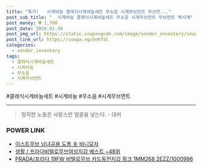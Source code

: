 ```yaml
--- 
title: "특가!   시계바늘 클래식시계바늘세트 무소음 시계무브먼트 무브먼..." 
post_sub_title: "  시계바늘 클래식시계바늘세트 무소음 시계무브먼트 무브먼트 벽시계" 
post_money: ₩ 1,700 
post_date: 2020.01.30 
post_img_url: https://static.coupangcdn.com/image/vendor_inventory/images/2015/11/19/11/3/4952f261-666c-4030-91bd-947ecc0310a7.jpg 
post_link_url: https://coupa.ng/bnKfSC 
categories: 
  - vendor_inventory 
tags: 
  - 클래식시계바늘세트 
  - 시계바늘 
  - 무소음 
  - 시계무브먼트 
--- 
```

  #클래식시계바늘세트 #시계바늘 #무소음 #시계무브먼트 
<hr> 

> 정직한 노동은 사랑스런 얼굴을 낳는다. - 대커 


### POWER LINK

* <a href="https://blog.naver.com/fasyy4321/221790786059" target="_blank">이스트무브 남녀공용 도톰 숏 비니모자</a>
* <a href="https://blog.naver.com/santokki14/221785281444" target="_blank">생활 / 프라다비텔로무브여성지갑 베스트 ~48위</a>
* <a href="https://blog.naver.com/fasyy4321/221785734587" target="_blank">PRADA/프라다 19FW 비텔로무브 카드동전지갑 핑크 1MM268 2EZZ/1000996</a>
